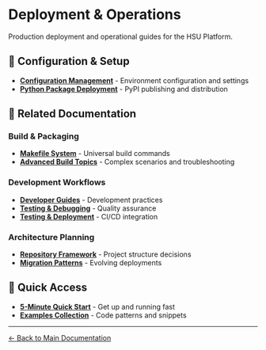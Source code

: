 # Deployment & Operations

Production deployment and operational guides for the HSU Platform.

## 🚀 Configuration & Setup

- [**Configuration Management**](CONFIGURATION.md) - Environment configuration and settings
- [**Python Package Deployment**](PYTHON_PACKAGE_DEPLOYMENT_GUIDE.md) - PyPI publishing and distribution

## 🔗 Related Documentation

### Build & Packaging
- [**Makefile System**](../makefile_guide/index.md) - Universal build commands
- [**Advanced Build Topics**](../makefile_guide/advanced.md) - Complex scenarios and troubleshooting

### Development Workflows  
- [**Developer Guides**](../guides/index.md) - Development practices
- [**Testing & Debugging**](../guides/TESTING_DEBUGGING.md) - Quality assurance
- [**Testing & Deployment**](../guides/HSU_TESTING_DEPLOYMENT.md) - CI/CD integration

### Architecture Planning
- [**Repository Framework**](../repositories/index.md) - Project structure decisions
- [**Migration Patterns**](../repositories/migration-patterns.md) - Evolving deployments

## 🎯 Quick Access

- [**5-Minute Quick Start**](../QUICK_START.md) - Get up and running fast
- [**Examples Collection**](../reference/EXAMPLES.md) - Code patterns and snippets

---

[← Back to Main Documentation](../README.md)